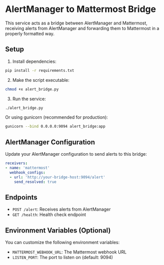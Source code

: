 # AlertManager to Mattermost Bridge

This service acts as a bridge between AlertManager and Mattermost, receiving alerts from AlertManager and forwarding them to Mattermost in a properly formatted way.

## Setup

1. Install dependencies:
```bash
pip install -r requirements.txt
```

2. Make the script executable:
```bash
chmod +x alert_bridge.py
```

3. Run the service:
```bash
./alert_bridge.py
```

Or using gunicorn (recommended for production):
```bash
gunicorn --bind 0.0.0.0:9094 alert_bridge:app
```

## AlertManager Configuration

Update your AlertManager configuration to send alerts to this bridge:

```yaml
receivers:
- name: 'mattermost'
  webhook_configs:
  - url: 'http://your-bridge-host:9094/alert'
    send_resolved: true
```

## Endpoints

- `POST /alert`: Receives alerts from AlertManager
- `GET /health`: Health check endpoint

## Environment Variables (Optional)

You can customize the following environment variables:
- `MATTERMOST_WEBHOOK_URL`: The Mattermost webhook URL
- `LISTEN_PORT`: The port to listen on (default: 9094)
